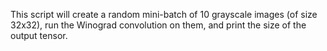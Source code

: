 This script will create a random mini-batch of 10 grayscale images (of size 32x32), run the Winograd convolution on them, and print the size of the output tensor.
